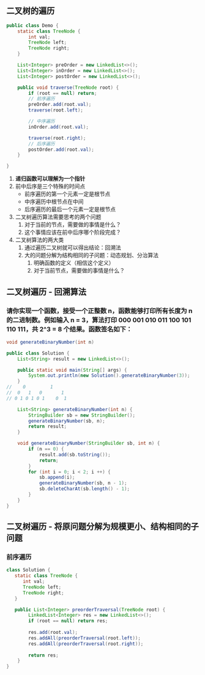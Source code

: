 ## 二叉树的遍历

```java
public class Demo {
    static class TreeNode {
        int val;
        TreeNode left;
        TreeNode right;
    }

    List<Integer> preOrder = new LinkedList<>();
    List<Integer> inOrder = new LinkedList<>();
    List<Integer> postOrder = new LinkedList<>();

    public void traverse(TreeNode root) {
        if (root == null) return;
        // 前序遍历
        preOrder.add(root.val);
        traverse(root.left);

        // 中序遍历
        inOrder.add(root.val);

        traverse(root.right);
        // 后序遍历
        postOrder.add(root.val);
    }

}
```

1. **递归函数可以理解为一个指针**
2. 前中后序是三个特殊的时间点
    - 前序遍历的第一个元素一定是根节点
    - 中序遍历中根节点在中间
    - 后序遍历的最后一个元素一定是根节点
3. 二叉树遍历算法需要思考的两个问题
   1. 对于当前的节点，需要做的事情是什么？
   2. 这个事情应该在前中后序哪个阶段完成？
4. 二叉树算法的两大类
   1. 通过遍历二叉树就可以得出结论：回溯法
   2. 大的问题分解为结构相同的子问题：动态规划、分治算法
      1. 明确函数的定义（相信这个定义）
      2. 对于当前节点，需要做的事情是什么？

## 二叉树遍历 - 回溯算法
### 请你实现一个函数，接受一个正整数 n，函数能够打印所有长度为 n 的二进制数。例如输入 n = 3，算法打印 000 001 010 011 100 101 110 111，共 2^3 = 8 个结果。函数签名如下：
```java
void generateBinaryNumber(int n)
```

```java
public class Solution {
    List<String> result = new LinkedList<>();

    public static void main(String[] args) {
        System.out.println(new Solution().generateBinaryNumber(3));
    }
//    0         1
//  0   1   0       1
// 0 1 0 1 0 1    0  1

    List<String> generateBinaryNumber(int n) {
        StringBuilder sb = new StringBuilder();
        generateBinaryNumber(sb, n);
        return result;
    }

    void generateBinaryNumber(StringBuilder sb, int n) {
        if (n == 0) {
            result.add(sb.toString());
            return;
        }
        for (int i = 0; i < 2; i ++) {
            sb.append(i);
            generateBinaryNumber(sb, n - 1);
            sb.deleteCharAt(sb.length() - 1);
        }
    }
}
```

## 二叉树遍历 - 将原问题分解为**规模更小**、**结构相同**的子问题

### 前序遍历
```java
class Solution {
   static class TreeNode {
      int val;
      TreeNode left;
      TreeNode right;
   }

   public List<Integer> preorderTraversal(TreeNode root) {
        LinkedList<Integer> res = new LinkedList<>();
        if (root == null) return res;
      
        res.add(root.val);
        res.addAll(preorderTraversal(root.left));
        res.addAll(preorderTraversal(root.right));
      
        return res;
    }
}
```
